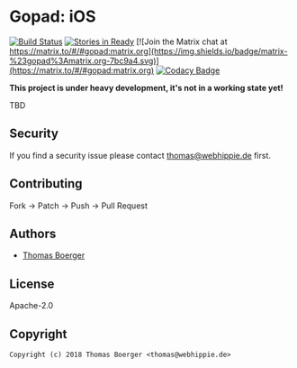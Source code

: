 # Gopad: iOS

[![Build Status](http://github.dronehippie.de/api/badges/gopad/gopad-ios/status.svg)](http://github.dronehippie.de/gopad/gopad-ios)
[![Stories in Ready](https://badge.waffle.io/gopad/gopad-api.svg?label=ready&title=Ready)](http://waffle.io/gopad/gopad-api)
[![Join the Matrix chat at https://matrix.to/#/#gopad:matrix.org](https://img.shields.io/badge/matrix-%23gopad%3Amatrix.org-7bc9a4.svg)](https://matrix.to/#/#gopad:matrix.org)
[![Codacy Badge](https://api.codacy.com/project/badge/Grade/509d5e8502874823b5aaf3ab3ef0b54c)](https://www.codacy.com/app/gopad/gopad-ios?utm_source=github.com&amp;utm_medium=referral&amp;utm_content=gopad/gopad-ios&amp;utm_campaign=Badge_Grade)


**This project is under heavy development, it's not in a working state yet!**

TBD


## Security

If you find a security issue please contact thomas@webhippie.de first.


## Contributing

Fork -> Patch -> Push -> Pull Request


## Authors

* [Thomas Boerger](https://github.com/tboerger)


## License

Apache-2.0


## Copyright

```
Copyright (c) 2018 Thomas Boerger <thomas@webhippie.de>
```
